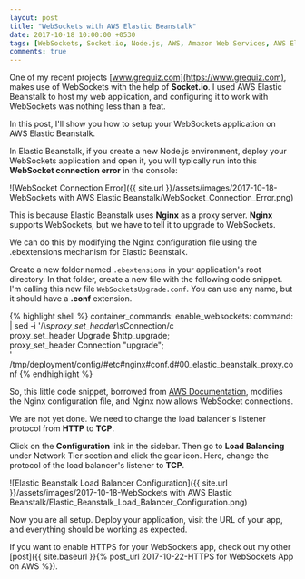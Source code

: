 ```yaml
---
layout: post
title: "WebSockets with AWS Elastic Beanstalk"
date: 2017-10-18 10:00:00 +0530
tags: [WebSockets, Socket.io, Node.js, AWS, Amazon Web Services, AWS Elastic Beanstalk, Elastic Beanstalk, Load Balancer, Proxy Server, Nginx, TCP]
comments: true
---
```


One of my recent projects [www.grequiz.com](https://www.grequiz.com), makes use of WebSockets with the help of **Socket.io**. I used AWS Elastic Beanstalk to host my web application, and configuring it to work with WebSockets was nothing less than a feat.

In this post, I'll show you how to setup your WebSockets application on AWS Elastic Beanstalk.

In Elastic Beanstalk, if you create a new Node.js environment, deploy your WebSockets application and open it, you will typically run into this **WebSocket connection error** in the console:

![WebSocket Connection Error]({{ site.url }}/assets/images/2017-10-18-WebSockets with AWS Elastic Beanstalk/WebSocket_Connection_Error.png)

This is because Elastic Beanstalk uses **Nginx** as a proxy server. **Nginx** supports WebSockets, but we have to tell it to upgrade to WebSockets.

We can do this by modifying the Nginx configuration file using the .ebextensions mechanism for Elastic Beanstalk.

Create a new folder named `.ebextensions` in your application's root directory. In that folder, create a new file with the following code snippet. I'm calling this new file `WebSocketsUpgrade.conf`. You can use any name, but it should have a **.conf** extension.

{% highlight shell %}
container_commands:
  enable_websockets:
    command: |
     sed -i '/\s*proxy_set_header\s*Connection/c \
              proxy_set_header Upgrade $http_upgrade;\
              proxy_set_header Connection "upgrade";\
      ' /tmp/deployment/config/#etc#nginx#conf.d#00_elastic_beanstalk_proxy.conf
{% endhighlight %}

So, this little code snippet, borrowed from [AWS Documentation], modifies the Nginx configuration file, and Nginx now allows WebSocket connections.

We are not yet done. We need to change the load balancer's listener protocol from **HTTP** to **TCP**.

Click on the **Configuration** link in the sidebar. Then go to **Load Balancing** under Network Tier section and click the gear icon. Here, change the protocol of the load balancer's listener to **TCP**.

![Elastic Beanstalk Load Balancer Configuration]({{ site.url }}/assets/images/2017-10-18-WebSockets with AWS Elastic Beanstalk/Elastic_Beanstalk_Load_Balancer_Configuration.png)

Now you are all setup. Deploy your application, visit the URL of your app, and everything should be working as expected.

If you want to enable HTTPS for your WebSockets app, check out my other [post]({{ site.baseurl }}{% post_url 2017-10-22-HTTPS for WebSockets App on AWS %}).

[AWS Documentation]: https://aws.amazon.com/blogs/database/how-to-build-a-chat-application-with-amazon-elasticache-for-redis
